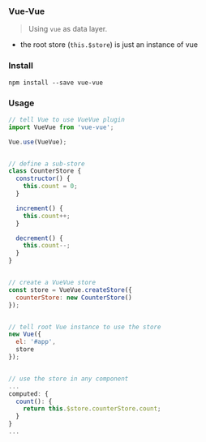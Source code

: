 ### Vue-Vue
> Using `vue` as data layer.

- the root store (`this.$store`) is just an instance of vue


### Install
```
npm install --save vue-vue
```


### Usage

```js
// tell Vue to use VueVue plugin
import VueVue from 'vue-vue';

Vue.use(VueVue);


// define a sub-store
class CounterStore {
  constructor() {
    this.count = 0;
  }

  increment() {
    this.count++;
  }

  decrement() {
    this.count--;
  }
}


// create a VueVue store
const store = VueVue.createStore({
  counterStore: new CounterStore()
});


// tell root Vue instance to use the store
new Vue({
  el: '#app',
  store
});


// use the store in any component
...
computed: {
  count(): {
    return this.$store.counterStore.count;
  }
}
...
```
